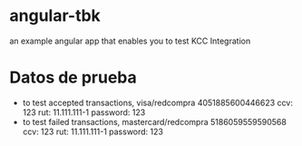 # angular-tbk
an example angular app that enables you to test KCC Integration

# Datos de prueba

  - to test accepted transactions, visa/redcompra 4051885600446623 ccv: 123 rut: 11.111.111-1 password: 123
  - to test failed transactions, mastercard/redcompra 5186059559590568 ccv: 123 rut: 11.111.111-1 password: 123

